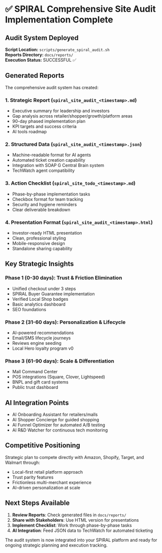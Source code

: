 # ✅ SPIRAL Comprehensive Site Audit Implementation Complete

## Audit System Deployed
**Script Location:** `scripts/generate_spiral_audit.sh`  
**Reports Directory:** `docs/reports/`  
**Execution Status:** SUCCESSFUL ✅

## Generated Reports
The comprehensive audit system has created:

### 1. Strategic Report (`spiral_site_audit_<timestamp>.md`)
- Executive summary for leadership and investors
- Gap analysis across retailer/shopper/growth/platform areas
- 90-day phased implementation plan
- KPI targets and success criteria
- AI tools roadmap

### 2. Structured Data (`spiral_site_audit_<timestamp>.json`)
- Machine-readable format for AI agents
- Automated ticket creation capability
- Integration with SOAP G Central Brain system
- TechWatch agent compatibility

### 3. Action Checklist (`spiral_site_todo_<timestamp>.md`)
- Phase-by-phase implementation tasks
- Checkbox format for team tracking
- Security and hygiene reminders
- Clear deliverable breakdown

### 4. Presentation Format (`spiral_site_audit_<timestamp>.html`)
- Investor-ready HTML presentation
- Clean, professional styling
- Mobile-responsive design
- Standalone sharing capability

## Key Strategic Insights

### Phase 1 (0-30 days): Trust & Friction Elimination
- Unified checkout under 3 steps
- SPIRAL Buyer Guarantee implementation
- Verified Local Shop badges
- Basic analytics dashboard
- SEO foundations

### Phase 2 (31-60 days): Personalization & Lifecycle
- AI-powered recommendations
- Email/SMS lifecycle journeys
- Reviews engine seeding
- Local Hero loyalty program v0

### Phase 3 (61-90 days): Scale & Differentiation
- Mall Command Center
- POS integrations (Square, Clover, Lightspeed)
- BNPL and gift card systems
- Public trust dashboard

## AI Integration Points
- AI Onboarding Assistant for retailers/malls
- AI Shopper Concierge for guided shopping
- AI Funnel Optimizer for automated A/B testing
- AI R&D Watcher for continuous tech monitoring

## Competitive Positioning
Strategic plan to compete directly with Amazon, Shopify, Target, and Walmart through:
- Local-first retail platform approach
- Trust parity features
- Frictionless multi-merchant experience
- AI-driven personalization at scale

## Next Steps Available
1. **Review Reports**: Check generated files in `docs/reports/`
2. **Share with Stakeholders**: Use HTML version for presentations
3. **Implement Checklist**: Work through phase-by-phase tasks
4. **AI Integration**: Feed JSON data to TechWatch for automated ticketing

The audit system is now integrated into your SPIRAL platform and ready for ongoing strategic planning and execution tracking.